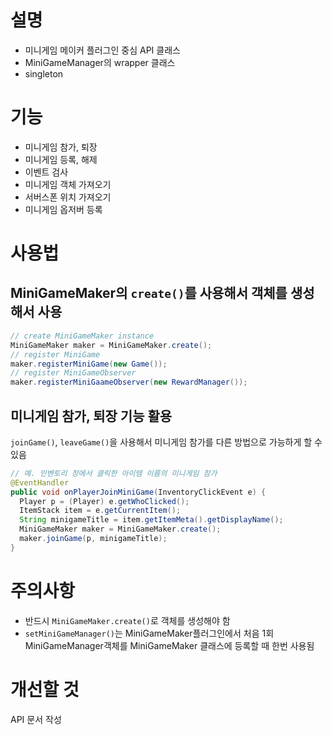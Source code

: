# 설명
- 미니게임 메이커 플러그인 중심 API 클래스
- MiniGameManager의 wrapper 클래스
- singleton

# 기능
- 미니게임 참가, 퇴장
- 미니게임 등록, 해제
- 이벤트 검사
- 미니게임 객체 가져오기
- 서버스폰 위치 가져오기
- 미니게임 옵저버 등록

# 사용법
## MiniGameMaker의 `create()`를 사용해서 객체를 생성해서 사용
```java
// create MiniGameMaker instance
MiniGameMaker maker = MiniGameMaker.create();
// register MiniGame
maker.registerMiniGame(new Game());
// register MiniGameObserver
maker.registerMiniGaameObserver(new RewardManager());
```
## 미니게임 참가, 퇴장 기능 활용
`joinGame()`, `leaveGame()`을 사용해서 미니게임 참가를 다른 방법으로 가능하게 할 수 있음
```java
// 예. 인벤토리 창에서 클릭한 아이템 이름의 미니게임 참가
@EventHandler
public void onPlayerJoinMiniGame(InventoryClickEvent e) {
  Player p = (Player) e.getWhoClicked();
  ItemStack item = e.getCurrentItem();
  String minigameTitle = item.getItemMeta().getDisplayName();
  MiniGameMaker maker = MiniGameMaker.create();
  maker.joinGame(p, minigameTitle);
}
```

# 주의사항
- 반드시 `MiniGameMaker.create()`로 객체를 생성해야 함
- `setMiniGameManager()`는 MiniGameMaker플러그인에서 처음 1회 MiniGameManager객체를 MiniGameMaker 클래스에 등록할 때 한번 사용됨

# 개선할 것
API 문서 작성
